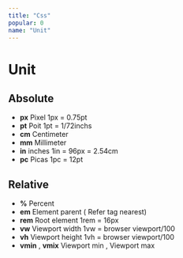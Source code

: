 ```yaml
---
title: "Css"
popular: 0
name: "Unit"
---
```


# Unit

## Absolute

- **px** Pixel 1px = 0.75pt
- **pt** Poit 1pt = 1/72inchs
- **cm** Centimeter
- **mm** Millimeter
- **in** inches 1in = 96px = 2.54cm
- **pc** Picas 1pc = 12pt

## Relative

- **%** Percent
- **em** Element parent (
  Refer tag
  nearest)
- **rem** Root element 1rem = 16px
- **vw** Viewport width 1vw = browser viewport/100
- **vh** Viewport height 1vh = browser viewport/100
- **vmin** , **vmix** Viewport min , Viewport max
